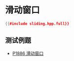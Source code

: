 # 滑动窗口

```cpp
{{#include sliding.hpp.full}}
```

## 测试例题

- [P1886 滑动窗口](https://www.luogu.com.cn/problem/P1886)
